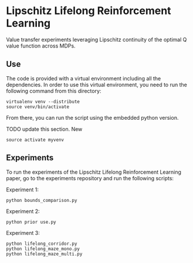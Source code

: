 # Lipschitz Lifelong Reinforcement Learning

Value transfer experiments leveraging Lipschitz continuity of the optimal Q value function across MDPs.

## Use

The code is provided with a virtual environment including all the dependencies.
In order to use this virtual environment, you need to run the following command from this directory:

    virtualenv venv --distribute
    source venv/bin/activate
    
From there, you can run the script using the embedded python version.

TODO update this section.
New

    source activate myvenv

## Experiments

To run the experiments of the Lipschitz Lifelong Reinforcement Learning paper, go to the experiments repository and run the following scripts:

Experiment 1:

	python bounds_comparison.py

Experiment 2:

	python prior use.py
	
Experiment 3:

	python lifelong_corridor.py
	python lifelong_maze_mono.py
	python lifelong_maze_multi.py

